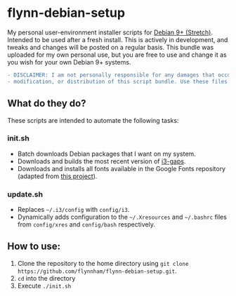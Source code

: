 # flynn-debian-setup
My personal user-environment installer scripts for [Debian 9+ (Stretch)](https://wiki.debian.org/DebianStretch). Intended to be used after a fresh install. This is actively in development, and tweaks and changes will be posted on a regular basis. This bundle was uploaded for my own personal use, but you are free to use and change it as you wish for your own Debian 9+ systems.

``` diff
- DISCLAIMER: I am not personally responsible for any damages that occur though the usage,
- modification, or distribution of this script bundle. Use these files at your own risk.
```

## What do they do?

These scripts are intended to automate the following tasks:

### init.sh
* Batch downloads Debian packages that I want on my system.
* Downloads and builds the most recent version of [i3-gaps](https://github.com/Airblader/i3).
* Downloads and installs all fonts available in the Google Fonts repository (adapted from [this project](https://github.com/hotice/webupd8/blob/master/install-google-fonts)).

### update.sh
* Replaces `~/.i3/config` with `config/i3`.
* Dynamically adds configuration to the `~/.Xresources` and `~/.bashrc` files from `config/xres` and `config/bash` respectively. 

## How to use:

1. Clone the repository to the home directory using `git clone https://github.com/flynnham/flynn-debian-setup.git`.
2. `cd` into the directory
3. Execute `./init.sh`
